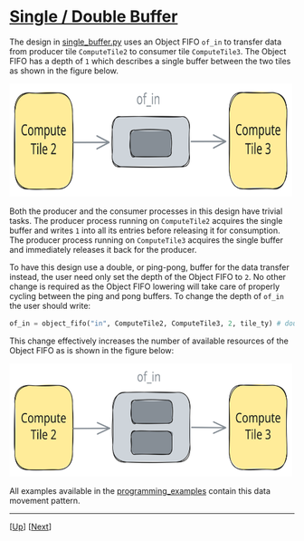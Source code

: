 <!---//===- README.md ---------------------------------------*- Markdown -*-===//
//
// This file is licensed under the Apache License v2.0 with LLVM Exceptions.
// See https://llvm.org/LICENSE.txt for license information.
// SPDX-License-Identifier: Apache-2.0 WITH LLVM-exception
//
// Copyright (C) 2024, Advanced Micro Devices, Inc.
// 
//===----------------------------------------------------------------------===//-->

# <ins>Single / Double Buffer</ins>

The design in [single_buffer.py](./single_buffer.py) uses an Object FIFO `of_in` to transfer data from producer tile `ComputeTile2` to consumer tile `ComputeTile3`. The Object FIFO has a depth of `1` which describes a single buffer between the two tiles as shown in the figure below.

<img src="../../../assets/SingleBuffer.svg" height=200 width="500">

Both the producer and the consumer processes in this design have trivial tasks. The producer process running on `ComputeTile2` acquires the single buffer and writes `1` into all its entries before releasing it for consumption. The producer process running on `ComputeTile3` acquires the single buffer and immediately releases it back for the producer.

To have this design use a double, or ping-pong, buffer for the data transfer instead, the user need only set the depth of the Object FIFO to `2`. No other change is required as the Object FIFO lowering will take care of properly cycling between the ping and pong buffers. To change the depth of `of_in` the user should write:
```python
of_in = object_fifo("in", ComputeTile2, ComputeTile3, 2, tile_ty) # double buffer
```
This change effectively increases the number of available resources of the Object FIFO as is shown in the figure below:

<img src="../../../assets/DoubleBuffer.svg" height=200 width="500">

All examples available in the [programming_examples](../../../../programming_examples/) contain this data movement pattern.

-----
[[Up](..)] [[Next](../02_external_mem_to_core/)]
